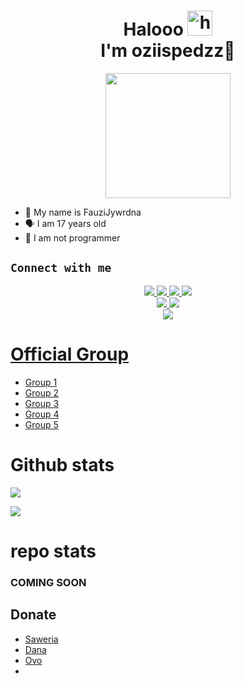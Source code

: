 <h1 align="center">Halooo <img src="https://user-images.githubusercontent.com/1303154/88677602-1635ba80-d120-11ea-84d8-d263ba5fc3c0.gif" width="40px" alt="hi"><br>I'm oziispedzz🗿 </h1>
<p align="center">
  <img src="https://github.com/oziispedzz.png" width="200px" /></>
</p>

- 👼 My name is FauziJywrdna
- 🗣️ I am 17 years old 
- 🔭 I am not programmer

## ```Connect with me```
<p align="center">
  <a href="https://instagram.com/bukanfauzi"><img src="https://img.shields.io/badge/Instagram-E4405F?style=for-the-badge&logo=instagram&logoColor=white"/> 
  <a href="https://wa.me/6289528652225"><img src="https://img.shields.io/badge/WhatsApp-25D366?style=for-the-badge&logo=whatsapp&logoColor=white" />
  <a href="https://www.facebook.com/profile.php?id=100029588321324&mibextid=ZbWKwL"><img src="https://img.shields.io/badge/Facebook-%234267B2.svg?&style=for-the-badge&logo=facebook&logoColor=white" />
  <a href="https://t.me/oziispedzz"><img src="https://img.shields.io/badge/Telegram-%230088cc.svg?&style=for-the-badge&logo=telegram&logoColor=white" /> <br>
  <a href="https://github.com/oziispedzz"><img src="https://img.shields.io/badge/-GitHub-black?style=flat-square&logo=github" /> 
  <a href="https://m.youtube.com/channel/UCRclhEcLQqZUuegsoBFdwYQ"><img src="https://img.shields.io/youtube/channel/subscribers/UCRclhEcLQqZUuegsoBFdwYQ" /> <br>
  <a href="https://komarev.com/ghpvc/?username=oziispedzz&color=blue&style=flat-square&label=Profile+Dilihat"><img src="https://komarev.com/ghpvc/?username=oziispedzz&color=blue&style=flat-square&label=Profile+Dilihat" />

</p>


# Official Group
- [Group 1](https://chat.whatsapp.com/EU890BcXjyBDkNaUT5WmYV)
- [Group 2](https://chat.whatsapp.com/E8NExJwIbhBJYzssfqJNsE)
- [Group 3](https://chat.whatsapp.com/KCSqHTky1apG7ApePsfiPy)
- [Group 4](https://chat.whatsapp.com/KwmvHr7VMFj7r5ry9xmMsU)
- [Group 5](https://chat.whatsapp.com/ELa7GhU0sP4EvXcVimQYtz)

 # Github stats
<p>

  ![](http://github-profile-summary-cards.vercel.app/api/cards/profile-details?username=oziispedzz&theme=dracula)
</p>
<p>

  ![](http://github-profile-summary-cards.vercel.app/api/cards/stats?username=oziispedzz&theme=dracula)
</p>

# repo stats
<p>
<h3>COMING SOON</h3>
  </p>

## Donate

- [Saweria](https://saweria.co/oziispedzz)
- [Dana](https://)
- [Ovo](https://)
-

